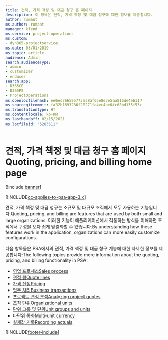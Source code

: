 ```yaml
---
title: 견적, 가격 책정 및 대금 청구 홈 페이지
description: 이 항목은 견적, 가격 책정 및 대금 청구에 대한 정보를 제공합니다.
author: rumant
ms.author: rumant
manager: kfend
ms.service: project-operations
ms.custom:
- dyn365-projectservice
ms.date: 03/01/2019
ms.topic: article
audience: Admin
search.audienceType:
- admin
- customizer
- enduser
search.app:
- D365CE
- D365PS
- ProjectOperations
ms.openlocfilehash: ee6ed766595773aa8af65e8e3e5aa816de4e6117
ms.sourcegitcommit: fa32b1893286f20271fa4ec4be8fc68bd135f53c
ms.translationtype: HT
ms.contentlocale: ko-KR
ms.lasthandoff: 02/15/2021
ms.locfileid: "5283511"
---
```

# <a name="quoting-pricing-and-billing-home-page"></a><span data-ttu-id="96ecd-103">견적, 가격 책정 및 대금 청구 홈 페이지</span><span class="sxs-lookup"><span data-stu-id="96ecd-103">Quoting, pricing, and billing home page</span></span>

[!include [banner](../includes/psa-now-project-operations.md)]

[!INCLUDE[cc-applies-to-psa-app-3.x](../includes/cc-applies-to-psa-app-3x.md)]

<span data-ttu-id="96ecd-104">견적, 가격 책정 및 대금 청구는 소규모 및 대규모 조직에서 모두 사용하는 기능입니다.</span><span class="sxs-lookup"><span data-stu-id="96ecd-104">Quoting, pricing, and billing are features that are used by both small and large organizations.</span></span> <span data-ttu-id="96ecd-105">이러한 기능이 애플리케이션에서 작동하는 방식을 이해하면 조직에서 구성을 보다 쉽게 맞춤화할 수 있습니다.</span><span class="sxs-lookup"><span data-stu-id="96ecd-105">By understanding how these features work in the application, organizations can more easily customize configurations.</span></span>

<span data-ttu-id="96ecd-106">다음 항목들은 PSA에서의 견적, 가격 책정 및 대금 청구 기능에 대한 자세한 정보를 제공합니다:</span><span class="sxs-lookup"><span data-stu-id="96ecd-106">The following topics provide more information about the quoting, pricing, and billing functionality in PSA:</span></span>

- [<span data-ttu-id="96ecd-107">영업 프로세스</span><span class="sxs-lookup"><span data-stu-id="96ecd-107">Sales process</span></span>](basic-sales-process.md)
- [<span data-ttu-id="96ecd-108">견적 행</span><span class="sxs-lookup"><span data-stu-id="96ecd-108">Quote lines</span></span>](basic-quote-lines.md)
- [<span data-ttu-id="96ecd-109">가격 산정</span><span class="sxs-lookup"><span data-stu-id="96ecd-109">Pricing</span></span>](basic-pricing.md)
- [<span data-ttu-id="96ecd-110">업무 처리</span><span class="sxs-lookup"><span data-stu-id="96ecd-110">Business transactions</span></span>](basic-business-transactions.md)
- [<span data-ttu-id="96ecd-111">프로젝트 견적 분석</span><span class="sxs-lookup"><span data-stu-id="96ecd-111">Analyzing project quotes</span></span>](basic-analyzing-quotes.md)
- [<span data-ttu-id="96ecd-112">조직 단위</span><span class="sxs-lookup"><span data-stu-id="96ecd-112">Organizational units</span></span>](advanced-organizational.md)
- [<span data-ttu-id="96ecd-113">단위 그룹 및 단위</span><span class="sxs-lookup"><span data-stu-id="96ecd-113">Unit groups and units</span></span>](advanced-units.md)
- [<span data-ttu-id="96ecd-114">다단위 통화</span><span class="sxs-lookup"><span data-stu-id="96ecd-114">Multi-unit currency</span></span>](advanced-currency.md)
- [<span data-ttu-id="96ecd-115">실제값 기록</span><span class="sxs-lookup"><span data-stu-id="96ecd-115">Recording actuals</span></span>](advanced-actuals.md)


[!INCLUDE[footer-include](../includes/footer-banner.md)]